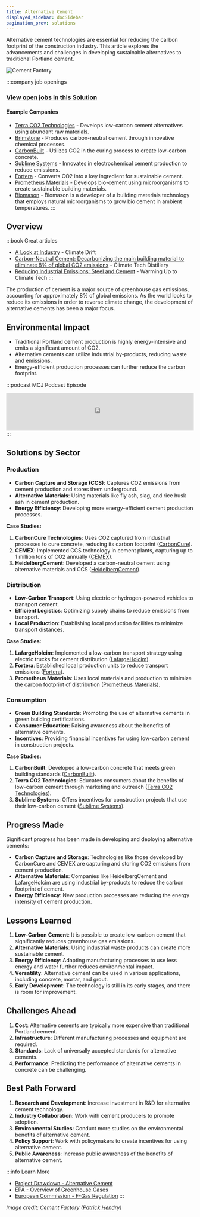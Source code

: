 ```yaml
---
title: Alternative Cement
displayed_sidebar: docSidebar
pagination_prev: solutions
---
```


Alternative cement technologies are essential for reducing the carbon footprint of the construction industry. This article explores the advancements and challenges in developing sustainable alternatives to traditional Portland cement.

![Cement Factory](../static/img/cement-factory.jpg)

:::company job openings
### [View open jobs in this Solution](https://climatebase.org/jobs?l=&q=&drawdown_solutions=Alternative+Cement)
#### Example Companies
- [Terra CO2 Technologies](https://terraco2.com/) - Develops low-carbon cement alternatives using abundant raw materials.
- [Brimstone](https://www.brimstone.energy/) - Produces carbon-neutral cement through innovative chemical processes.
- [CarbonBuilt](https://carbonbuilt.com/) - Utilizes CO2 in the curing process to create low-carbon concrete.
- [Sublime Systems](https://sublime-systems.com/) - Innovates in electrochemical cement production to reduce emissions.
- [Fortera](https://forteraglobal.com/) - Converts CO2 into a key ingredient for sustainable cement.
- [Prometheus Materials](https://prometheusmaterials.com/home/) - Develops bio-cement using microorganisms to create sustainable building materials.
- [Biomason](https://biomason.com) - Biomason is a developer of a building materials technology that employs natural microorganisms to grow bio cement in ambient temperatures.
:::

## Overview
:::book Great articles
- [A Look at Industry](https://climatedrift.substack.com/p/a-look-at-industry) - Climate Drift
- [Carbon-Neutral Cement: Decarbonizing the main building material to eliminate 8% of global CO2 emissions](https://www.climatetechdistillery.com/p/carbon-neutral-cement) - Climate Tech Distillery
- [Reducing Industrial Emissions: Steel and Cement](https://warminguptoclimatetech.substack.com/p/reducing-industrial-emissions-steel-cement) - Warming Up to Climate Tech
:::



The production of cement is a major source of greenhouse gas emissions, accounting for approximately 8% of global emissions. As the world looks to reduce its emissions in order to reverse climate change, the development of alternative cements has been a major focus.

## Environmental Impact

- Traditional Portland cement production is highly energy-intensive and emits a significant amount of CO2.
- Alternative cements can utilize industrial by-products, reducing waste and emissions.
- Energy-efficient production processes can further reduce the carbon footprint.

:::podcast MCJ Podcast Episode
<iframe
  height="100px"
  width="100%"
  frameborder="no"
  scrolling="no"
  seamless
  src="https://player.simplecast.com/439714e4-d3e4-47c7-9e91-d15ccc7b51c1?dark=true"
  data-embed="true"
  allow="autoplay; fullscreen"
></iframe>
<!--         extract -->
<!-- _View list of all podcast episodes_ -->
:::

## Solutions by Sector

### Production
- **Carbon Capture and Storage (CCS)**: Captures CO2 emissions from cement production and stores them underground.
- **Alternative Materials**: Using materials like fly ash, slag, and rice husk ash in cement production.
- **Energy Efficiency**: Developing more energy-efficient cement production processes.

**Case Studies:**
1. **CarbonCure Technologies**: Uses CO2 captured from industrial processes to cure concrete, reducing its carbon footprint ([CarbonCure](https://www.carboncure.com)).
2. **CEMEX**: Implemented CCS technology in cement plants, capturing up to 1 million tons of CO2 annually ([CEMEX](https://www.cemex.com)).
3. **HeidelbergCement**: Developed a carbon-neutral cement using alternative materials and CCS ([HeidelbergCement](https://www.heidelbergcement.com)).

### Distribution
- **Low-Carbon Transport**: Using electric or hydrogen-powered vehicles to transport cement.
- **Efficient Logistics**: Optimizing supply chains to reduce emissions from transport.
- **Local Production**: Establishing local production facilities to minimize transport distances.

**Case Studies:**
1. **LafargeHolcim**: Implemented a low-carbon transport strategy using electric trucks for cement distribution ([LafargeHolcim](https://www.lafargeholcim.com)).
2. **Fortera**: Established local production units to reduce transport emissions ([Fortera](https://forteraglobal.com)).
3. **Prometheus Materials**: Uses local materials and production to minimize the carbon footprint of distribution ([Prometheus Materials](https://prometheusmaterials.com)).

### Consumption
- **Green Building Standards**: Promoting the use of alternative cements in green building certifications.
- **Consumer Education**: Raising awareness about the benefits of alternative cements.
- **Incentives**: Providing financial incentives for using low-carbon cement in construction projects.

**Case Studies:**
1. **CarbonBuilt**: Developed a low-carbon concrete that meets green building standards ([CarbonBuilt](https://carbonbuilt.com)).
2. **Terra CO2 Technologies**: Educates consumers about the benefits of low-carbon cement through marketing and outreach ([Terra CO2 Technologies](https://terraco2.com)).
3. **Sublime Systems**: Offers incentives for construction projects that use their low-carbon cement ([Sublime Systems](https://sublime-systems.com)).

## Progress Made

Significant progress has been made in developing and deploying alternative cements:

- **Carbon Capture and Storage**: Technologies like those developed by CarbonCure and CEMEX are capturing and storing CO2 emissions from cement production.
- **Alternative Materials**: Companies like HeidelbergCement and LafargeHolcim are using industrial by-products to reduce the carbon footprint of cement.
- **Energy Efficiency**: New production processes are reducing the energy intensity of cement production.

## Lessons Learned

1. **Low-Carbon Cement**: It is possible to create low-carbon cement that significantly reduces greenhouse gas emissions.
2. **Alternative Materials**: Using industrial waste products can create more sustainable cement.
3. **Energy Efficiency**: Adapting manufacturing processes to use less energy and water further reduces environmental impact.
4. **Versatility**: Alternative cement can be used in various applications, including concrete, mortar, and grout.
5. **Early Development**: The technology is still in its early stages, and there is room for improvement.

## Challenges Ahead

1. **Cost**: Alternative cements are typically more expensive than traditional Portland cement.
2. **Infrastructure**: Different manufacturing processes and equipment are required.
3. **Standards**: Lack of universally accepted standards for alternative cements.
4. **Performance**: Predicting the performance of alternative cements in concrete can be challenging.

## Best Path Forward

1. **Research and Development**: Increase investment in R&D for alternative cement technology.
2. **Industry Collaboration**: Work with cement producers to promote adoption.
3. **Environmental Studies**: Conduct more studies on the environmental benefits of alternative cement.
4. **Policy Support**: Work with policymakers to create incentives for using alternative cement.
5. **Public Awareness**: Increase public awareness of the benefits of alternative cement.

:::info Learn More
- [Project Drawdown - Alternative Cement](https://drawdown.org/solutions/alternative-cement)
- [EPA - Overview of Greenhouse Gases](https://www.epa.gov/ghgemissions/overview-greenhouse-gases)
- [European Commission - F-Gas Regulation](https://ec.europa.eu/clima/policies/f-gas_en)
:::

*Image credit: Cement Factory ([Patrick Hendry](https://unsplash.com/@worldsbetweenlines?utm_source=unsplash&utm_medium=referral&utm_content=creditCopyText))*

